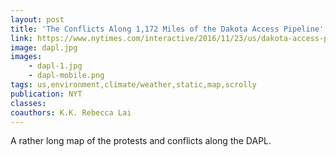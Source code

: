 ```yaml
---
layout: post
title: 'The Conflicts Along 1,172 Miles of the Dakota Access Pipeline'
link: https://www.nytimes.com/interactive/2016/11/23/us/dakota-access-pipeline-protest-map.html
image: dapl.jpg
images:
    - dapl-1.jpg
    - dapl-mobile.png
tags: us,environment,climate/weather,static,map,scrolly
publication: NYT
classes:
coauthors: K.K. Rebecca Lai
---
```


A rather long map of the protests and conflicts along the DAPL.
